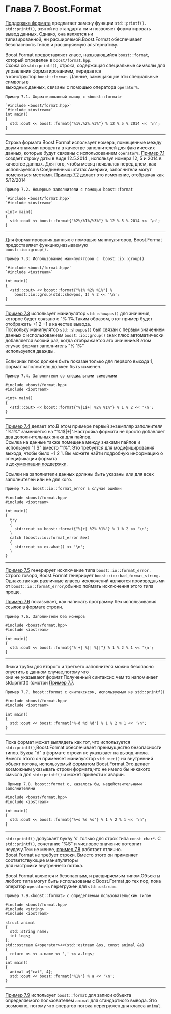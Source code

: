# Глава 7. Boost.Format

[Поддержка формата](http://www.boost.org/doc/libs/1_62_0/libs/format/) предлагает замену функции `std::printf().` `std::printf()`, взятой из стандарта си и позволяет форматировать вывод данных. Однако, она является ни  
типизированной, ни расширяемой.Boost.Format обеспечивает безопасность типов и расширяемую альтернативу.

Boost.Format предоставляет класс, называющийся `boost::format`, который определен в `boost/format.hpp`.   
Схожа со  `std::printf()`, строка, содержащая специальные символы для управления форматированием, передается   
в конструктор  `boost::format`. Данные, замещающие эти специальные символы в  
выходных данных, связаны с помощью оператора `operator%`.

```
Пример 7.1. Форматированный вывод с <boost::format>
```
```
`#include <boost/format.hpp>`  
`#include <iostream>`  
int main()  
{  
  std::cout << boost::format{"%1%.%2%.%3%"} % 12 % 5 % 2014 << '\n';  
}  
```

---
Строка формата Boost.Format использует номера, помещенные между двумя знаками процента в качестве заполнителей
для фактических данных, которые будут связаны с использованием `operator%`.
[Пример 7.1](http://theboostcpplibraries.com/boost.format#ex.format_01/ "Пример 7.1 Форматированный вывод с boost::format") создает строку даты в виде 12.5.2014 , используя номера  12, 5 и 2014 в качестве данных. Для того, чтобы месяц появлялся перед днем, как используется в Соединённых штатах Америки, заполнители могут поменяться местами.
[Пример 7.2](http://theboostcpplibraries.com/boost.format#ex.format_02/ "Пример 7.2 Номерные заполнители с помощью boost::format") делает это изменение, отображая как 5/12/2014  
```
Пример 7.2. Номерные заполнители с помощью boost::format
```
```
`#include <boost/format.hpp>`  
`#include <iostream>`  

<int> main()  
{  
  std::cout << boost::format{"%2%/%1%/%3%"} % 12 % 5 % 2014 << '\n';  
}  
```

---
Для форматирования данных с помощью манипуляторов, Boost.Format предоставляет функцию,называемую   
`boost::io::group().`
```
Пример 7.3: Использование манипуляторов с  boost::io::group()
```
```
`#include <boost/format.hpp>`  
`#include <iostream>`

int main()  
{  
  <std::cout> << boost::format{"%1% %2% %1%"} %  
    boost::io::group(std::showpos, 1) % 2 << '\n';  
}
```

---
[Пример 7.3](http://theboostcpplibraries.com/boost.format#ex.format_03/ "Пример 7.3 Использование манипуляторов с boost::io::group()") использует манипулятор  `std::showpos()` для значения, которое будет связано с "% 1%.Таким образом, этот пример будет отображать +1 2 +1 в качестве вывода.  
Поскольку манипулятор `std::showpos()`  был связан с первым значением данных с использованием `boost::io::group()` знак плюс автоматически добавляется всякий раз, когда отображается это значение.В этом случае формат заполнитель "% 1%"  
используется дважды.  

Если знак плюс должен быть показан только для первого выхода 1, формат заполнитель должен быть изменен.  
```
Пример 7.4. Заполнители со специальными символами
```
```
#include <boost/format.hpp>   
#include <iostream>  

<int> main()  
{  
  <std::cout> << boost::format{"%|1$+| %2% %1%"} % 1 % 2 << '\n';  
}
```

---
[Пример 7.4](http://theboostcpplibraries.com/boost.format#ex.format_04/ "Пример 7.4 Заполнители со специальными символами" ) делает это.В этом примере первый экземпляр заполнителя "%1%" заменяется на "%1$|+|".Настройка формата не просто добавляет два дополнительных знака для пайпов.  
Ссылка на данные также помещена между знаками пайпов и использует "1 $" вместо "1%". 
Это требуется для модифицирования выхода, чтобы было +1 2 1. Вы можете найти подробную информацию о спецификации формата  
в [документации поддержки](http://www.boost.org/doc/libs/1_62_0/libs/format/doc/format.html#printf_directives).

Ссылки на заполнители данных должны быть указаны или для всех заполнителей или не для кого.
```
Пример 7.5. boost::io::format_error в случае ошибки
```
```
#include <boost/format.hpp> 
#include <iostream>  

int main()  
{  
  try 
  {  
    std::cout << boost::format{"%|+| %2% %1%"} % 1 % 2 << '\n';  
  }  
  catch (boost::io::format_error &ex)  
  {  
    std::cout << ex.what() << '\n';  
  }  
}  
```

---
[Пример 7.5](http://theboostcpplibraries.com/boost.format#ex.format_05/ "Пример 7.5 boost::io::format_error в случае ошибки") генерирует исключение типа `boost::io::format_error.`  
Cтрого говоря, Boost.Format генерирует `boost::io::bad_format_string.` Однако,так как различные классы исключений являются 
производными от `boost::io::format_error`,обычно поймать исключения этого типа проще.  

[Пример 7.6](http://theboostcpplibraries.com/boost.format#ex.format_06/ "Пример 7.6 Заполнители без номеров") показывает, как написать программу без использования ссылок в формате строки.
```
Пример 7.6. Заполнители без номеров
```
```
#include <boost/format.hpp>  
#include <iostream>  

int main()  
{  
  std::cout << boost::format{"%|+| %|| %||"} % 1 % 2 % 1 << '\n';  
}  
```

---
Знаки трубы для второго и третьего заполнителя можно безопасно опустить в данном случае,потому что  
они не указывают формат.Полученный синтаксис чем то напоминает std::printf() 
(смотри [Пример 7.7](http://theboostcpplibraries.com/boost.format#ex.format_07/ "Пример 7.7 boost::format c синтаксисом, используемым из std::printf()").
```
Пример 7.7. boost::format c синтаксисом, используемым из std::printf()
```
```
#include <boost/format.hpp>  
#include <iostream>  

int main()  
{  
  std::cout << boost::format{"%+d %d %d"} % 1 % 2 % 1 << '\n';  
} 
```

---
Пока формат может выглядеть как тот, что используется `std::printf()`,Boost.Format обеспечивает преимущество безопасности типов. Буква "d" в формате строки не указывает на вывод числа. Вместо этого он применяет манипулятор `std::dec()` на внутренний объект потока, используемый форматом Boost.Format.Это делает возможным указывать строки формата,что не имело бы никакого смысла для `std::printf()` и может привести к аварии.
```
 Пример 7.8. boost::format с, казалось бы, недействительными заполнителями
```
```
#include <boost/format.hpp>  
#include <iostream>  

int main()  
{  
  std::cout << boost::format{"%+s %s %s"} % 1 % 2 % 1 << '\n';  
}
```

---
`std::printf()` допускает букву 's' только для строк типа `const char*`. С `std::printf()`, сочетание "%S" и числовое значение потерпит неудачу.Тем не менее, [пример 7.8](http://theboostcpplibraries.com/boost.format#ex.format_08/ "Пример 7.8 boost::format с, казалось бы, недействительными заполнителями") работает отлично.  
Boost.Format не требует строки. Вместо этого он применяет соответствующие манипуляторы  
для настройки внутреннего потока.

Boost.Format является и безопасным, и расширяемым типом.Объекты любого типа могут быть использованы с Boost.Format до тех пор, пока оператор `operator<<` перегружен для `std::ostream`.
```
Пример 7.9.<boost::format> с определяемым пользовательским типом
```
```
#include <boost/format.hpp>  
#include <string>  
#include <iostream>  

struct animal  
{  
  std::string name;  
  int legs;  
};
std::ostream &<operator><<(std::ostream &os, const animal &a)  
{  
  return os << a.name << ',' << a.legs;  
}
int main()  
{  
  animal a{"cat", 4};  
  std::cout << boost::format{"%1%"} % a << '\n';  
}
```

---
[Пример 7.9](http://theboostcpplibraries.com/boost.format#ex.format_09/ "Пример 7.9 boost::format с определяемым пользовательским типом") использует `boost::format` для записи объекта определяемого пользователем `animal` для 
стандартного вывода. Это возможно, потому что оператор потока перегружен для класса `animal`.
